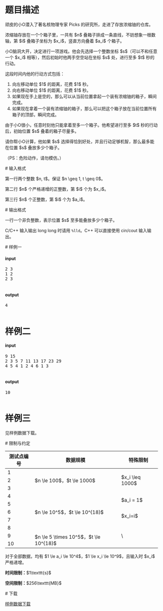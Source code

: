 # 题目描述

<p>顽皮的小O潜入了著名核物理专家 Picks 的研究所，走进了存放浓缩铀的仓库。</p>
<p>浓缩铀存放在一个个箱子里，一共有 $n$ 叠箱子排成一条直线，不妨想象一根数轴，第 $i$ 叠箱子坐标为 $x_i$，竖直方向叠着 $a_i$ 个箱子。</p>
<p>小O脑洞大开，决定进行一项游戏。他会先选择一个整数坐标 $s$（可以不和任意一个 $x_i$ 相等），然后初始时他两手空空站在坐标 $s$ 处，进行至多 $t$ 秒的行动。</p>
<p>这段时间内他的行动方式包括：</p>
<ol><li>向左移动单位 $1$ 的距离，花费 $1$ 秒。</li>
<li>向右移动单位 $1$ 的距离，花费 $1$ 秒。</li>
<li>如果现在手上是空的，那么可以从当前位置拿起一个装有浓缩铀的箱子，瞬间完成。</li>
<li>如果现在拿着一个装有浓缩铀的箱子，那么可以把这个箱子放在当前位置所有箱子的顶部，瞬间完成。</li>
</ol><p>由于小O很小，任意时刻他只能拿着至多一个箱子。他希望进行至多 $t$ 秒的行动后，初始位置 $s$ 叠着的箱子尽量多。</p>
<p>请你帮小O计算，他如果 $s$ 选择得恰到好处，并且行动足够机智，那么最多能在位置 $s$ 叠放多少个箱子。</p>
<p>（PS：危险动作，请勿模仿。）</p>
# 输入格式


<p>第一行两个整数 $n, t$。保证 $n \geq 1, t \geq 0$。</p>
<p>第二行 $n$ 个严格递增的正整数，第 $i$ 个为 $x_i$。</p>
<p>第三行 $n$ 个正整数，第 $i$ 个为 $a_i$。</p>
# 输出格式


<p>一行一个非负整数，表示位置 $s$ 至多能叠放多少个箱子。</p>
<p>C/C++ 输入输出 long long 时请用 <code>%lld</code>。C++ 可以直接使用 cin/cout 输入输出。</p>
# 样例一


<h4>input</h4>
<pre>2 3
1 2
2 3

</pre>

<h4>output</h4>
<pre>4

</pre>

# 样例二


<h4>input</h4>
<pre>9 15
2 3 5 7 11 13 17 23 29
4 5 4 1 2 4 6 1 3

</pre>

<h4>output</h4>
<pre>10

</pre>

# 样例三


<p>见样例数据下载。</p>
# 限制与约定


<div class="table-responsive">
<table class="table table-bordered table-text-center table-vertical-middle"><thead><tr><th>测试点编号</th>
<th>数据规模</th>
<th>特殊限制</th>
</tr></thead><tbody><tr><td>1</td><td rowspan="3">$n \le 100$，$t \le 1000$</td><td rowspan="3">$x_i \leq 1000$</td></tr><tr><td>2</td></tr><tr><td>3</td></tr><tr><td>4</td><td rowspan="5">$n \le 10^5$，$t \le 10^{18}$</td><td rowspan="2">$a_i = 1$</td></tr><tr><td>5</td></tr><tr><td>6</td><td rowspan="2">$x_i=i$</td></tr><tr><td>7</td></tr><tr><td>8</td><td rowspan="3">\</td></tr><tr><td>9</td><td rowspan="2">$n \le 5 \times 10^5$，$t \le 10^{18}$</td></tr><tr><td>10</td></tr></tbody></table></div>

<p>对于全部数据，均有 $1 \le a_i \le 10^4$，$1 \le x_i \le 10^9$，且输入时 $x_i$ 严格递增。</p>
<p><strong>时间限制：</strong>$1\texttt{s}$</p>
<p><strong>空间限制：</strong>$256\texttt{MB}$</p>
# 下载


<p><a href="/download.php?type=problem&amp;id=49">样例数据下载</a></p>
